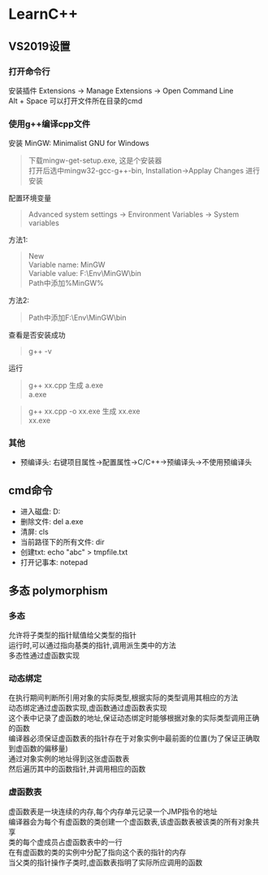﻿# LearnC++
## VS2019设置
### 打开命令行
安装插件 Extensions -> Manage Extensions -> Open Command Line  
Alt + Space 可以打开文件所在目录的cmd  
### 使用g++编译cpp文件
安装 MinGW: Minimalist GNU for Windows  
>下载mingw-get-setup.exe, 这是个安装器  
>打开后选中mingw32-gcc-g++-bin, Installation->Applay Changes 进行安装  

配置环境变量
>Advanced system settings -> Environment Variables -> System variables  

方法1:
>New  
>Variable name: MinGW  
>Variable value: F:\Env\MinGW\bin  
>Path中添加%MinGW%  

方法2:
>Path中添加F:\Env\MinGW\bin  
>
查看是否安装成功  
>g++ -v  

运行
>g++ xx.cpp 生成 a.exe  
>a.exe  

>g++ xx.cpp -o xx.exe 生成 xx.exe  
>xx.exe  

### 其他
+ 预编译头: 右键项目属性->配置属性->C/C++->预编译头->不使用预编译头  
## cmd命令
+ 进入磁盘: D:  
+ 删除文件: del a.exe  
+ 清屏: cls  
+ 当前路径下的所有文件: dir  
+ 创建txt: echo "abc" > tmpfile.txt  
+ 打开记事本: notepad  
## 多态 polymorphism
### 多态
允许将子类型的指针赋值给父类型的指针  
运行时,可以通过指向基类的指针,调用派生类中的方法  
多态性通过虚函数实现  
### 动态绑定
在执行期间判断所引用对象的实际类型,根据实际的类型调用其相应的方法  
动态绑定通过虚函数实现,虚函数通过虚函数表实现  
这个表中记录了虚函数的地址,保证动态绑定时能够根据对象的实际类型调用正确的函数  
编译器必须保证虚函数表的指针存在于对象实例中最前面的位置(为了保证正确取到虚函数的偏移量)  
通过对象实例的地址得到这张虚函数表  
然后遍历其中的函数指针,并调用相应的函数  
### 虚函数表
虚函数表是一块连续的内存,每个内存单元记录一个JMP指令的地址  
编译器会为每个有虚函数的类创建一个虚函数表,该虚函数表被该类的所有对象共享  
类的每个虚成员占虚函数表中的一行  
在有虚函数的类的实例中分配了指向这个表的指针的内存  
当父类的指针操作子类时,虚函数表指明了实际所应调用的函数  
